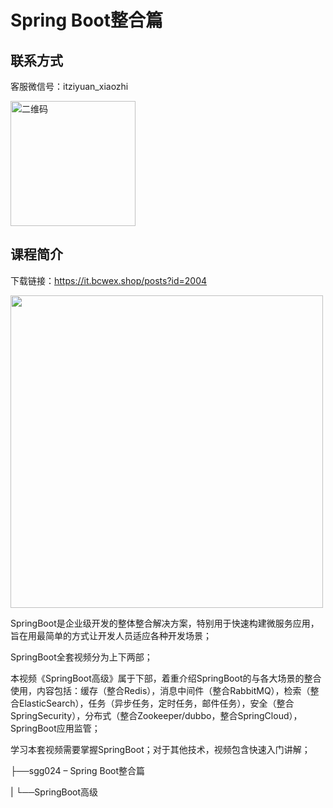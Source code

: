 # Spring Boot整合篇

## 联系方式

客服微信号：itziyuan_xiaozhi

<img src="https://ziyuanyun.oss-cn-guangzhou.aliyuncs.com/common/20240614073449/666b82192834a.jpg" width="200" height="200" alt="二维码">

## 课程简介

下载链接：https://it.bcwex.shop/posts?id=2004

<img src="https://ziyuanyun.oss-cn-guangzhou.aliyuncs.com/yun/20240515183625/6644902979e4b.jpg" width="500" alt="">

  SpringBoot是企业级开发的整体整合解决方案，特别用于快速构建微服务应用，旨在用最简单的方式让开发人员适应各种开发场景；

 SpringBoot全套视频分为上下两部；

 本视频《SpringBoot高级》属于下部，着重介绍SpringBoot的与各大场景的整合使用，内容包括：缓存（整合Redis），消息中间件（整合RabbitMQ），检索（整合ElasticSearch），任务（异步任务，定时任务，邮件任务），安全（整合SpringSecurity），分布式（整合Zookeeper/dubbo，整合SpringCloud），SpringBoot应用监管；

 学习本套视频需要掌握SpringBoot；对于其他技术，视频包含快速入门讲解；

 ├──sgg024 &#8211; Spring Boot整合篇

 | └──SpringBoot高级

  